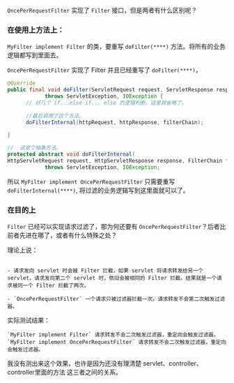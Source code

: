 `OncePerRequestFilter` 实现了 `Filter` 接口，但是两者有什么区别呢？

### 在使用上方法上：
`MyFilter implement Filter` 的类，要重写 `doFilter(****)` 方法。将所有的业务逻辑都写到里面去。

`OncePerRequestFilter` 实现了 Filter 并且已经重写了 `doFilter(****)`，
```java
@Override
public final void doFilter(ServletRequest request, ServletResponse response, FilterChain filterChain)
			throws ServletException, IOException {
      // 好几个 if...else if... else 的逻辑判断，这里就省略了。
      
      //最后调用了这个方法。
      doFilterInternal(httpRequest, httpResponse, filterChain);
		
}

//  这是个抽象方法。
protected abstract void doFilterInternal(
HttpServletRequest request, HttpServletResponse response, FilterChain filterChain)
			throws ServletException, IOException;
```

所以 `MyFilter implement OncePerRequestFilter` 只需要重写`doFilterInternal(****)`, 将过滤的业务逻辑写到这里面就可以了。

### 在目的上
`Filter` 已经可以实现请求过滤了，那为何还要有 `OncePerRequestFilter`？后者比前者先进在哪了，或者有什么特殊之处？

理论上说：
```text

- 请求发向 servlet 时会被 Filter 拦截，如果 servlet 将请求转发给另一个 servlet，请求发向第二个 servlet 时，依旧会被相同的 Filter 拦截。结果就是一个请求被同一个 Filter 拦截了两次。

- `OncePerRequestFilter` 一个请求只被过滤器拦截一次。请求转发不会第二次触发过滤器。
```

实际测试结果：
```
`MyFilter implement Filter` 请求转发不会二次触发过滤器，重定向会触发过滤器。
`MyFilter implement OncePerRequestFilter` 请求转发不会二次触发过滤器，重定向会触发过滤器。

```
我没有测出来这个效果，也许是因为还没有理清楚 servlet、controller、controller里面的方法 这三者之间的关系。

